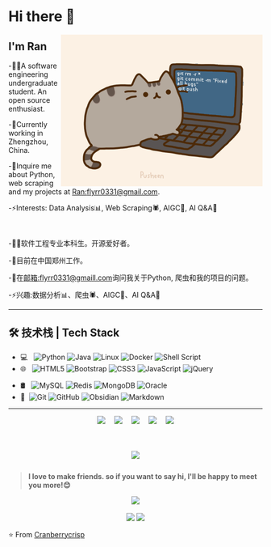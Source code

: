 #  Hi there 👋

<!-- 敲代码的图片 -->
<!-- <div align="center" ><img order-radius="100px" src="https://raw.githubusercontent.com/Cranberrycrisp/img/main/blog/pusheencode.gif"/></div> -->
<img align="right" alt="GIF" src="https://raw.githubusercontent.com/Cranberrycrisp/img/main/blog/pusheencode.gif" />


## I'm Ran


-👨‍💻A software engineering undergraduate student. An open source enthusiast.

-🌱Currently working in Zhengzhou, China.

-💬Inquire me about Python, web scraping and my projects at [Ran:flyrr0331@gmail.com](flyrr0331@gmail.com).

-⚡Interests: Data Analysis📊, Web Scraping🕷️, AIGC🤖, AI Q&A💬

<br>


-👨‍💻软件工程专业本科生。开源爱好者。

-🌱目前在中国郑州工作。

-💬在[邮箱:flyrr0331@gmaill.com](flyrr0331@gmaill.com)询问我关于Python, 爬虫和我的项目的问题。


-⚡兴趣:数据分析📊、爬虫🕷️、AIGC🤖、AI Q&A💬

---



## 🛠 技术栈 | Tech Stack

- 💻 &#160; ![Python](https://img.shields.io/badge/-Python-333333?style=flat&logo=Python&logoColor=007396)
![Java](https://img.shields.io/badge/-Java-333333?style=flat&logo=Java)
![Linux](https://img.shields.io/badge/-Linux-333333?style=flat&logo=Linux&logoColor=FCC624)
![Docker](https://img.shields.io/badge/-Docker-FCC624?style=flat-square&logo=docker)
![Shell Script](https://img.shields.io/badge/shell_script-%4285F4.svg?style=style=flat-square&logo=gnu-bash&logoColor=white)
- 🌐 &#160; ![HTML5](https://img.shields.io/badge/-HTML5-333333?style=flat&logo=HTML5)
![Bootstrap](https://img.shields.io/badge/-Bootstrap-333333?style=flat&logo=bootstrap&logoColor=563D7C)
![CSS3](https://img.shields.io/badge/-CSS3-1572B6?style=flat-square&logo=css3)
![JavaScript](https://img.shields.io/badge/-JavaScript-oringe?style=flat-square&logo=javascript)
![jQuery](https://img.shields.io/badge/jquery-%230769AD.svg?style=style=flat-square&logo=jquery&logoColor=white)
<!-- ![TypeScript](https://img.shields.io/badge/typescript-%23007ACC.svg?style=flat-square&logo=typescript&logoColor=white) -->
<!-- ![Node.js](https://img.shields.io/badge/-Node.js-333333?style=flat&logo=node.js) -->
<!-- ![Vue.js](https://img.shields.io/badge/-VueJS-333333?style=flat&logo=Vue.js) -->
- 🛢 &#160; ![MySQL](https://img.shields.io/badge/-MySQL-333333?style=flat&logo=mysql)
![Redis](https://img.shields.io/badge/-Redis-333333?style=flat&logo=Redis)
![MongoDB](https://img.shields.io/badge/-MongoDB-333333?style=flat&logo=mongodb)
![Oracle](https://img.shields.io/badge/-Oracle-333333?style=flat&logo=Oracle)
- 🔧 &#160;![Git](https://img.shields.io/badge/-Git-333333?style=flat&logo=git)
![GitHub](https://img.shields.io/badge/-GitHub-333333?style=flat&logo=github)
![Obsidian](https://img.shields.io/badge/-Obsidian-333333?style=flat&logo=obsidian&logoColor=9966FF)
![Markdown](https://img.shields.io/badge/-Markdown-333333?style=flat&logo=markdown)

---


<!-- 个人资料徽标 -->
<div align="center">
  <a href="https://flyrr.xyz/"><img src="https://img.shields.io/badge/Blog-个人博客-blue"></a>&emsp;  
  <a href="https://blog.csdn.net/qq_38710789"><img src="https://img.shields.io/badge/CSDN-%E5%8D%9A%E5%AE%A2-c32136"></a>&emsp;
  <a href="https://space.bilibili.com/13592328"><img src="https://img.shields.io/badge/bilibili-B%E7%AB%99-ff69b4"></a>&emsp;
  <a href="https://www.zhihu.com/people/xi-gua-pi-pi-60"><img src="https://img.shields.io/badge/zhihu-%E7%9F%A5%E4%B9%8E-blue"></a>&emsp;
  <!-- 访客数统计徽标 -->
  <img src="https://vbr.wocr.tk/badge?page_id=Cranberrycrisp&color=00FFCC" />
</div>


<!-- 动态打字效果 -->
<h1 align="center">
  <a href="https://flyrr.xyz/">
    <!-- <img src="https://readme-typing-svg.herokuapp.com?color=%2336BCF7&lines=下次你路过 人间已无我;console.log(console.log('Hello,world!'))"> -->
    <img src="https://readme-typing-svg.herokuapp.com?font=Fira+Code&pause=1000&width=435&lines=%E4%B8%8B%E6%AC%A1%E4%BD%A0%E8%B7%AF%E8%BF%87+%E4%BA%BA%E9%97%B4%E5%B7%B2%E6%97%A0%E6%88%91;console.log('Hello%2Cworld!')" />
  </a>
</h1>


> **I love to make friends. so if you want to say hi, I'll be happy to meet you more!😊**


<div align="center">
  <a href="https://github.com/Cranberrycrisp"><img src="https://stats.justsong.cn/api/github?username=Cranberrycrisp&theme=dark"/></a>
  <!-- <a href="https://github.com/Cranberrycrisp"><img src="https://stats.justsong.cn/api/github?username=Cranberrycrisp&theme=dark&lang=zh-CN"/></a> -->

  <a href="https://space.bilibili.com/13592328"><img src="https://stats.justsong.cn/api/bilibili/?id=13592328&theme=dark"/></a>
  <a href="https://blog.csdn.net/qq_38710789"><img src="https://stats.justsong.cn/api/csdn?id=qq_38710789&theme=dark"/></a>
  <!-- <a href="https://leetcode.cn/u/ran-mm4/"><img src="https://stats.justsong.cn/api/leetcode/?username=然&theme=dark&lang=zh-CN"/></a> -->
  <!-- <a href="https://leetcode.cn/u/ran-mm4/"><img src="https://stats.justsong.cn/api/leetcode/?username=ran-mm4&theme=dark&lang=zh-CN"/></a> -->

</div>

⭐️ From [Cranberrycrisp](https://github.com/Cranberrycrisp)
